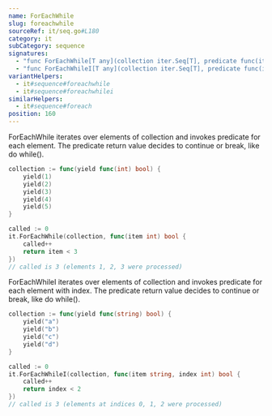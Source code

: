 ```yaml
---
name: ForEachWhile
slug: foreachwhile
sourceRef: it/seq.go#L180
category: it
subCategory: sequence
signatures:
  - "func ForEachWhile[T any](collection iter.Seq[T], predicate func(item T) bool)"
  - "func ForEachWhileI[T any](collection iter.Seq[T], predicate func(item T, index int) bool)"
variantHelpers:
  - it#sequence#foreachwhile
  - it#sequence#foreachwhilei
similarHelpers:
  - it#sequence#foreach
position: 160
---
```


ForEachWhile iterates over elements of collection and invokes predicate for each element.
The predicate return value decides to continue or break, like do while().

```go
collection := func(yield func(int) bool) {
    yield(1)
    yield(2)
    yield(3)
    yield(4)
    yield(5)
}

called := 0
it.ForEachWhile(collection, func(item int) bool {
    called++
    return item < 3
})
// called is 3 (elements 1, 2, 3 were processed)
```

ForEachWhileI iterates over elements of collection and invokes predicate for each element with index.
The predicate return value decides to continue or break, like do while().

```go
collection := func(yield func(string) bool) {
    yield("a")
    yield("b")
    yield("c")
    yield("d")
}

called := 0
it.ForEachWhileI(collection, func(item string, index int) bool {
    called++
    return index < 2
})
// called is 3 (elements at indices 0, 1, 2 were processed)
```